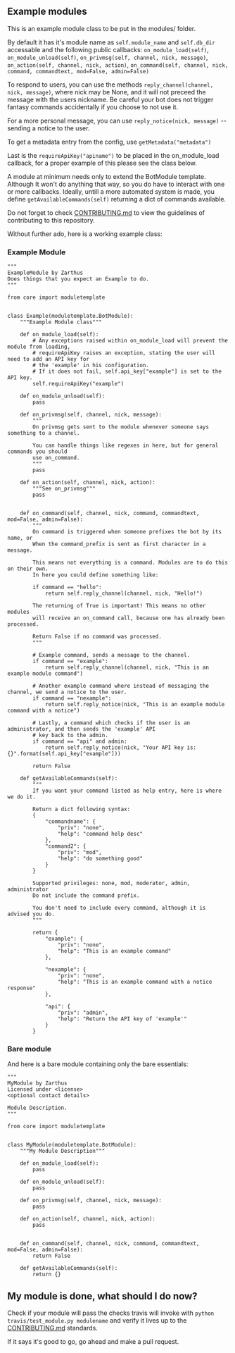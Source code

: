 ## Example modules

This is an example module class to be put in the modules/ folder.

By default it has it's module name as `self.module_name` and `self.db_dir` accessable and the following public callbacks:
`on_module_load(self)`, `on_module_unload(self)`, `on_privmsg(self, channel, nick, message)`, `on_action(self, channel, nick, action)`,
`on_command(self, channel, nick, command, commandtext, mod=False, admin=False)`

To respond to users, you can use the methods `reply_channel(channel, nick, message)`, where nick may be None, and it will not preceed the message with the users nickname. 
Be careful your bot does not trigger fantasy commands accidentally if you choose to not use it.  

For a more personal message, you can use `reply_notice(nick, message)` -- sending a notice to the user.  

To get a metadata entry from the config, use `getMetadata("metadata")`

Last is the `requireApiKey("apiname")` to be placed in the on_module_load callback, for a proper example of this please see the class below.  

A module at minimum needs only to extend the BotModule template. Although It won't do anything that way, so you do have to interact with one or more callbacks.
Ideally, untill a more automated system is made, you define `getAvailableCommands(self)` returning a dict of commands available.

Do not forget to check [CONTRIBUTING.md](../CONTRIBUTING.md) to view the guidelines of contributing to this repository.

Without further ado, here is a working example class:

### Example Module

```
"""
ExampleModule by Zarthus
Does things that you expect an Example to do.
"""

from core import moduletemplate


class Example(moduletemplate.BotModule):
    """Example Module class"""

    def on_module_load(self):
        # Any exceptions raised within on_module_load will prevent the module from loading,
        # requireApiKey raises an exception, stating the user will need to add an API key for
        # the 'example' in his configuration.
        # If it does not fail, self.api_key["example"] is set to the API key.
        self.requireApiKey("example")

    def on_module_unload(self):
        pass

    def on_privmsg(self, channel, nick, message):
        """
        On privmsg gets sent to the module whenever someone says something to a channel.

        You can handle things like regexes in here, but for general commands you should
        use on_command.
        """
        pass

    def on_action(self, channel, nick, action):
        """See on_privmsg"""
        pass


    def on_command(self, channel, nick, command, commandtext, mod=False, admin=False):
        """
        On command is triggered when someone prefixes the bot by its name, or
        When the command_prefix is sent as first character in a message.

        This means not everything is a command. Modules are to do this on their own.
        In here you could define something like:

        if command == "hello":
            return self.reply_channel(channel, nick, "Hello!")

        The returning of True is important! This means no other modules
        will receive an on_command call, because one has already been processed.

        Return False if no command was processed.
        """

        # Example command, sends a message to the channel.
        if command == "example":
            return self.reply_channel(channel, nick, "This is an example module command")

        # Another example command where instead of messaging the channel, we send a notice to the user.
        if command == "nexample":
            return self.reply_notice(nick, "This is an example module command with a notice")

        # Lastly, a command which checks if the user is an administrator, and then sends the 'example' API
        # key back to the admin.
        if command == "api" and admin:
            return self.reply_notice(nick, "Your API key is: {}".format(self.api_key["example"]))

        return False

    def getAvailableCommands(self):
        """
        If you want your command listed as help entry, here is where we do it.

        Return a dict following syntax:
        {
            "commandname": {
                "priv": "none",
                "help": "command help desc"
            },
            "command2": {
                "priv": "mod",
                "help": "do something good"
            }
        }

        Supported privileges: none, mod, moderator, admin, administrator
        Do not include the command prefix.

        You don't need to include every command, although it is advised you do.
        """

        return {
            "example": {
                "priv": "none",
                "help": "This is an example command"
            },

            "nexample": {
                "priv": "none",
                "help": "This is an example command with a notice response"
            },

            "api": {
                "priv": "admin",
                "help": "Return the API key of 'example'"
            }
        }

```

### Bare module

And here is a bare module containing only the bare essentials:

```
"""
MyModule by Zarthus
Licensed under <license>
<optional contact details>

Module Description.
"""

from core import moduletemplate


class MyModule(moduletemplate.BotModule):
    """My Module Description"""

    def on_module_load(self):
        pass

    def on_module_unload(self):
        pass

    def on_privmsg(self, channel, nick, message):
        pass

    def on_action(self, channel, nick, action):
        pass


    def on_command(self, channel, nick, command, commandtext, mod=False, admin=False):
        return False

    def getAvailableCommands(self):
        return {}

```

## My module is done, what should I do now?

Check if your module will pass the checks travis will invoke with `python travis/test_module.py modulename` and verify it lives up to the [CONTRIBUTING.md](../CONTRIBUTING.md) standards.  

If it says it's good to go, go ahead and make a pull request.